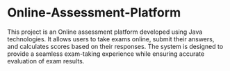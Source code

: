 # Online-Assessment-Platform
This project is an Online assessment platform developed using Java technologies. It allows users to take exams online, submit their answers, and calculates scores based on their responses. The system is designed to provide a seamless exam-taking experience while ensuring accurate evaluation of exam results.
